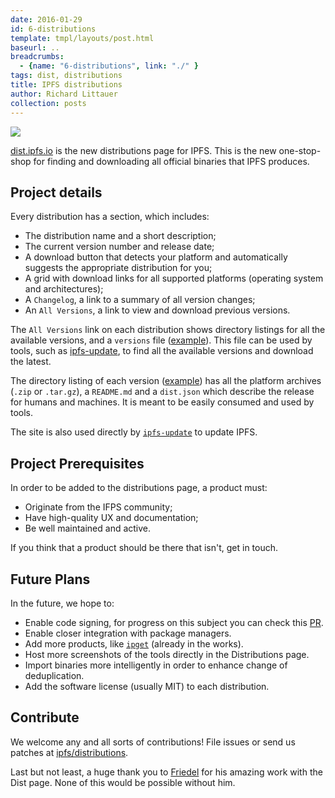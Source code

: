 ```yaml
---
date: 2016-01-29
id: 6-distributions
template: tmpl/layouts/post.html
baseurl: ..
breadcrumbs:
  - {name: "6-distributions", link: "./" }
tags: dist, distributions
title: IPFS distributions
author: Richard Littauer
collection: posts
---
```


[![](!img/screenshot.png)](http://dist.ipfs.io/)

[dist.ipfs.io](http://dist.ipfs.io/) is the new distributions page for IPFS. This is the new one-stop-shop for finding and downloading all official binaries that IPFS produces.

## Project details

Every distribution has a section, which includes:

- The distribution name and a short description;
- The current version number and release date;
- A download button that detects your platform and automatically suggests the appropriate distribution for you;
- A grid with download links for all supported platforms (operating system and architectures);
- A `Changelog`, a link to a summary of all version changes;
- An `All Versions`, a link to view and download previous versions.

The `All Versions` link on each distribution shows directory listings for all the available versions, and a `versions` file ([example](http://dist.ipfs.io/go-ipfs/versions)). This file can be used by tools, such as [ipfs-update](http://dist.ipfs.io/#ipfs-update), to find all the available versions and download the latest.

The directory listing of each version ([example](http://dist.ipfs.io/go-ipfs/v0.3.11)) has all the platform archives (`.zip` or `.tar.gz`), a `README.md` and a `dist.json` which describe the release for humans and machines. It is meant to be easily consumed and used by tools.

The site is also used directly by [`ipfs-update`](https://github.com/ipfs/ipfs-update) to update IPFS.

## Project Prerequisites

In order to be added to the distributions page, a product must:

- Originate from the IFPS community;
- Have high-quality UX and documentation;
- Be well maintained and active.

If you think that a product should be there that isn't, get in touch.

## Future Plans

In the future, we hope to:

- Enable code signing, for progress on this subject you can check this [PR]( https://github.com/ipfs/distributions/pull/51).
- Enable closer integration with package managers.
- Add more products, like [`ipget`](https://github.com/noffle/ipget) (already in the works).
- Host more screenshots of the tools directly in the Distributions page.
- Import binaries more intelligently in order to enhance change of deduplication.
- Add the software license (usually MIT) to each distribution.

## Contribute

We welcome any and all sorts of contributions! File issues or send us patches at [ipfs/distributions](https://github.com/ipfs/distributions).

Last but not least, a huge thank you to [Friedel](https://github.com/dignifiedquire) for his amazing work with the Dist page. None of this would be possible without him.
